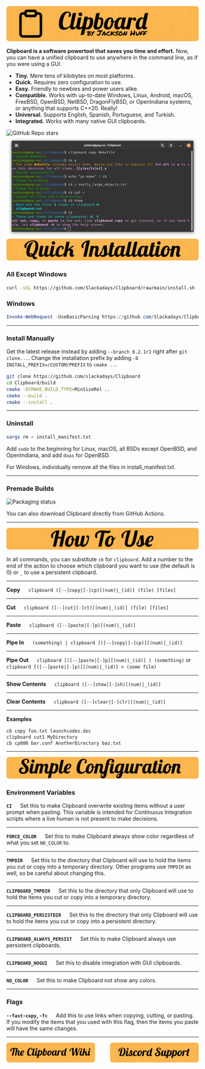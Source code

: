 ![Clipboard Banner](documentation/readme-banners/CBBanner.png)

**Clipboard is a software powertool that saves you time and effort.** Now, you can have a unified clipboard to use anywhere in the command line, as if you were using a GUI.

- **Tiny.** Mere tens of kilobytes on most platforms.
- **Quick.** Requires zero configuration to use.
- **Easy.** Friendly to newbies and power users alike.
- **Compatible.** Works with up-to-date Windows, Linux, Android, macOS, FreeBSD, OpenBSD, NetBSD, DragonFlyBSD, or OpenIndiana systems, or anything that supports C++20. Really!
- **Universal.** Supports English, Spanish, Portuguese, and Turkish.
- **Integrated.** Works with many native GUI clipboards.

![GitHub Repo stars](https://img.shields.io/github/stars/slackadays/clipboard?style=for-the-badge)
![Clipboard Demo Image](documentation/readme-banners/CBDemo.png)
![Quick Installation](documentation/readme-banners/CBQuickInstallation.png)
### **All Except Windows** 
```bash
curl -sSL https://github.com/Slackadays/Clipboard/raw/main/install.sh | sh
```
### **Windows** 
```powershell
Invoke-WebRequest -UseBasicParsing https://github.com/Slackadays/Clipboard/raw/main/install.ps1 | powershell
```

---

### **Install Manually**
Get the latest release instead by adding `--branch 0.2.1r2` right after `git clone...`. Change the installation prefix by adding `-D INSTALL_PREFIX=/CUSTOM/PREFIX` to `cmake ..`.
```bash
git clone https://github.com/slackadays/Clipboard 
cd Clipboard/build
cmake -DCMAKE_BUILD_TYPE=MinSizeRel ..
cmake --build .
cmake --install .
```

---

### **Uninstall**
```bash
xargs rm < install_manifest.txt
```

Add `sudo` to the beginning for Linux, macOS, all BSDs except OpenBSD, and OpenIndiana, and add `doas` for OpenBSD.

For Windows, individually remove all the files in install_manifest.txt.

---

### **Premade Builds**

<a>
    <img src="https://repology.org/badge/vertical-allrepos/clipboard.svg" alt="Packaging status">
</a>

You can also download Clipboard directly from GitHub Actions.

---

![How To Use](documentation/readme-banners/CBHowToUse.png)

In all commands, you can substitute `cb` for `clipboard`. 
Add a number to the end of the action to choose which clipboard you want to use (the default is 0) or `_` to use a persistent clipboard. 

---

**Copy** &emsp; `clipboard ([--]copy|[-]cp)[(num)|_(id)] (file) [files]`

---

**Cut** &emsp; `clipboard ([--]cut|[-]ct)[(num)|_(id)] (file) [files]`

---

**Paste** &emsp; `clipboard ([--]paste|[-]p)[(num)|_(id)]`

---

**Pipe In** &emsp; `(something) | clipboard [([--]copy|[-]cp)][(num)|_(id)]`

---

**Pipe Out** &emsp; `clipboard [([--]paste|[-]p][(num)|_(id)] | (something)` or `clipboard [([--]paste|[-]p)][(num)|_(id)] > (some file)`

---

**Show Contents** &emsp; `clipboard ([--]show|[-]sh)[(num)|_(id)]`

---

**Clear Contents** &emsp; `clipboard ([--]clear|[-]clr)[(num)|_(id)]`

---

**Examples**

```
cb copy foo.txt launchcodes.doc
clipboard cut1 MyDirectory
cb cp800 bar.conf AnotherDirectory baz.txt
```

---

![Simple Configuration](documentation/readme-banners/CBSimpleConfiguration.png)

### **Environment Variables**

**`CI`** &emsp; Set this to make Clipboard overwrite existing items without a user prompt when pasting. This variable is intended for Continuous Integration scripts where a live human is not present to make decisions.

---

**`FORCE_COLOR`** &emsp; Set this to make Clipboard always show color regardless of what you set `NO_COLOR` to.

---

**`TMPDIR`** &emsp; Set this to the directory that Clipboard will use to hold the items you cut or copy into a temporary directory. Other programs use `TMPDIR` as well, so be careful about changing this.

---

**`CLIPBOARD_TMPDIR`** &emsp; Set this to the directory that only Clipboard will use to hold the items you cut or copy into a temporary directory.

---

**`CLIPBOARD_PERSISTDIR`** &emsp; Set this to the directory that only Clipboard will use to hold the items you cut or copy into a persistent directory.

---

**`CLIPBOARD_ALWAYS_PERSIST`** &emsp; Set this to make Clipboard always use persistent clipboards.

---

**`CLIPBOARD_NOGUI`** &emsp; Set this to disable integration with GUI clipboards.

---

**`NO_COLOR`** &emsp; Set this to make Clipboard not show any colors.

</details>

---

### **Flags**

**`--fast-copy`, `-fc`** &emsp; Add this to use links when copying, cutting, or pasting. If you modify the items that you used with this flag, then the items you paste will have the same changes.

---

[<img src="documentation/readme-banners/TheCBWiki.png" width="46%" alt="The Clipboard Wiki"/>](https://github.com/Slackadays/Clipboard/wiki)
[<img src="documentation/readme-banners/DiscordSupport.png" width="46%" alt="Discord Support" align="right"/>](https://discord.gg/J6asnc3pEG)
